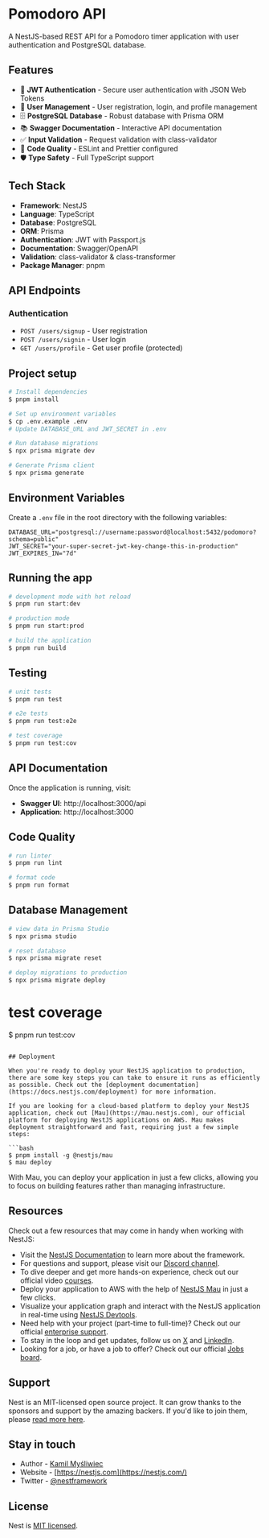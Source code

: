 # Pomodoro API

A NestJS-based REST API for a Pomodoro timer application with user authentication and PostgreSQL database.

## Features

- 🔐 **JWT Authentication** - Secure user authentication with JSON Web Tokens
- 📝 **User Management** - User registration, login, and profile management
- 🗄️ **PostgreSQL Database** - Robust database with Prisma ORM
- 📚 **Swagger Documentation** - Interactive API documentation
- ✅ **Input Validation** - Request validation with class-validator
- 🎨 **Code Quality** - ESLint and Prettier configured
- 🛡️ **Type Safety** - Full TypeScript support

## Tech Stack

- **Framework**: NestJS
- **Language**: TypeScript
- **Database**: PostgreSQL
- **ORM**: Prisma
- **Authentication**: JWT with Passport.js
- **Documentation**: Swagger/OpenAPI
- **Validation**: class-validator & class-transformer
- **Package Manager**: pnpm

## API Endpoints

### Authentication

- `POST /users/signup` - User registration
- `POST /users/signin` - User login
- `GET /users/profile` - Get user profile (protected)

## Project setup

```bash
# Install dependencies
$ pnpm install

# Set up environment variables
$ cp .env.example .env
# Update DATABASE_URL and JWT_SECRET in .env

# Run database migrations
$ npx prisma migrate dev

# Generate Prisma client
$ npx prisma generate
```

## Environment Variables

Create a `.env` file in the root directory with the following variables:

```env
DATABASE_URL="postgresql://username:password@localhost:5432/podomoro?schema=public"
JWT_SECRET="your-super-secret-jwt-key-change-this-in-production"
JWT_EXPIRES_IN="7d"
```

## Running the app

```bash
# development mode with hot reload
$ pnpm run start:dev

# production mode
$ pnpm run start:prod

# build the application
$ pnpm run build
```

## Testing

```bash
# unit tests
$ pnpm run test

# e2e tests
$ pnpm run test:e2e

# test coverage
$ pnpm run test:cov
```

## API Documentation

Once the application is running, visit:

- **Swagger UI**: http://localhost:3000/api
- **Application**: http://localhost:3000

## Code Quality

```bash
# run linter
$ pnpm run lint

# format code
$ pnpm run format
```

## Database Management

```bash
# view data in Prisma Studio
$ npx prisma studio

# reset database
$ npx prisma migrate reset

# deploy migrations to production
$ npx prisma migrate deploy
```

# test coverage

$ pnpm run test:cov

````

## Deployment

When you're ready to deploy your NestJS application to production, there are some key steps you can take to ensure it runs as efficiently as possible. Check out the [deployment documentation](https://docs.nestjs.com/deployment) for more information.

If you are looking for a cloud-based platform to deploy your NestJS application, check out [Mau](https://mau.nestjs.com), our official platform for deploying NestJS applications on AWS. Mau makes deployment straightforward and fast, requiring just a few simple steps:

```bash
$ pnpm install -g @nestjs/mau
$ mau deploy
````

With Mau, you can deploy your application in just a few clicks, allowing you to focus on building features rather than managing infrastructure.

## Resources

Check out a few resources that may come in handy when working with NestJS:

- Visit the [NestJS Documentation](https://docs.nestjs.com) to learn more about the framework.
- For questions and support, please visit our [Discord channel](https://discord.gg/G7Qnnhy).
- To dive deeper and get more hands-on experience, check out our official video [courses](https://courses.nestjs.com/).
- Deploy your application to AWS with the help of [NestJS Mau](https://mau.nestjs.com) in just a few clicks.
- Visualize your application graph and interact with the NestJS application in real-time using [NestJS Devtools](https://devtools.nestjs.com).
- Need help with your project (part-time to full-time)? Check out our official [enterprise support](https://enterprise.nestjs.com).
- To stay in the loop and get updates, follow us on [X](https://x.com/nestframework) and [LinkedIn](https://linkedin.com/company/nestjs).
- Looking for a job, or have a job to offer? Check out our official [Jobs board](https://jobs.nestjs.com).

## Support

Nest is an MIT-licensed open source project. It can grow thanks to the sponsors and support by the amazing backers. If you'd like to join them, please [read more here](https://docs.nestjs.com/support).

## Stay in touch

- Author - [Kamil Myśliwiec](https://twitter.com/kammysliwiec)
- Website - [https://nestjs.com](https://nestjs.com/)
- Twitter - [@nestframework](https://twitter.com/nestframework)

## License

Nest is [MIT licensed](https://github.com/nestjs/nest/blob/master/LICENSE).
